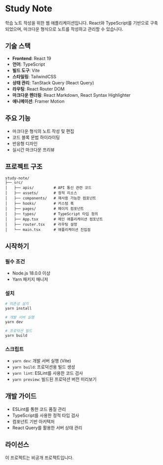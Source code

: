 # Study Note

학습 노트 작성을 위한 웹 애플리케이션입니다. React와 TypeScript를 기반으로 구축되었으며, 마크다운 형식으로 노트를 작성하고 관리할 수 있습니다.

## 기술 스택

- **Frontend**: React 19
- **언어**: TypeScript
- **빌드 도구**: Vite
- **스타일링**: TailwindCSS
- **상태 관리**: TanStack Query (React Query)
- **라우팅**: React Router DOM
- **마크다운 렌더링**: React Markdown, React Syntax Highlighter
- **애니메이션**: Framer Motion

## 주요 기능

- 마크다운 형식의 노트 작성 및 편집
- 코드 블록 문법 하이라이팅
- 반응형 디자인
- 실시간 마크다운 프리뷰

## 프로젝트 구조

```
study-note/
├── src/
│   ├── apis/         # API 통신 관련 코드
│   ├── assets/       # 정적 리소스
│   ├── components/   # 재사용 가능한 컴포넌트
│   ├── hooks/        # 커스텀 훅
│   ├── pages/        # 페이지 컴포넌트
│   ├── types/        # TypeScript 타입 정의
│   ├── App.tsx       # 메인 애플리케이션 컴포넌트
│   ├── router.tsx    # 라우팅 설정
│   └── main.tsx      # 애플리케이션 진입점
```

## 시작하기

### 필수 조건

- Node.js 18.0.0 이상
- Yarn 패키지 매니저

### 설치

```bash
# 의존성 설치
yarn install

# 개발 서버 실행
yarn dev

# 프로덕션 빌드
yarn build
```

### 스크립트

- `yarn dev`: 개발 서버 실행 (Vite)
- `yarn build`: 프로덕션용 빌드 생성
- `yarn lint`: ESLint를 사용한 코드 검사
- `yarn preview`: 빌드된 프로덕션 버전 미리보기

## 개발 가이드

- ESLint를 통한 코드 품질 관리
- TypeScript를 사용한 정적 타입 검사
- 컴포넌트 기반 아키텍처
- React Query를 활용한 서버 상태 관리

## 라이선스

이 프로젝트는 비공개 프로젝트입니다.

